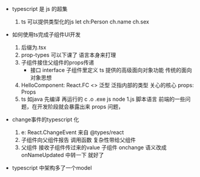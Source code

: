- typescript 是 js 的超集
    1. ts 可以提供类型化的js
    let ch:Person
        ch.name
        ch.sex

- 如何使用ts完成子组件UI开发
    1. 后缀为.tsx
    2. prop-types 可以下课了
        语言本身来打理
    3. 子组件接住父组件的props传递
        - 接口 interface
            子组件里定义
        ts 提供的高级面向对象功能  传统的面向对象思想
    4. HelloComponent: React.FC<Props>
    <> 泛型 泛指内部的类型 关心的核心 props: Props
    5. ts 如java 先编译 再运行的 c .o .exe
        js node 1.js  脚本语言
        前端的一些问题，在开发阶段就会暴露出来
        props 问题，

- change事件的typescript 化
    1. e: React.ChangeEvent<HTMLInputElement>
    来自 @types/react
    2. 子组件向父组件报告 调用函数
        复杂性带给父组件
    3. 父组件 接收子组件传过来的value
        子组件 onchange 语义改成 onNameUpdated 中转一下 就好了

- typescript 中架构多了一个model